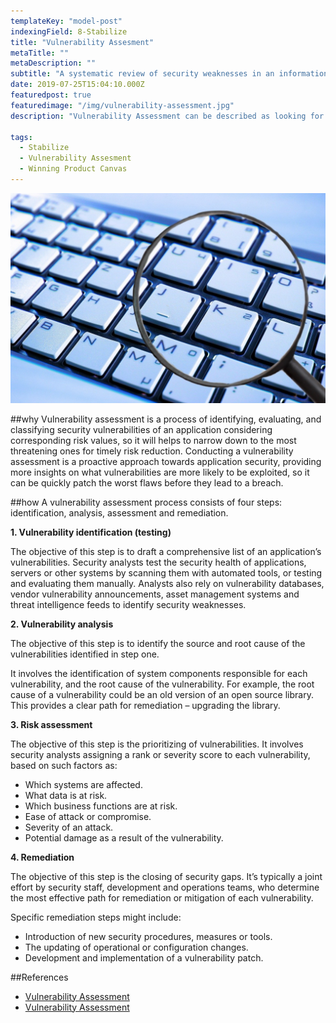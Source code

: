 ```yaml
---
templateKey: "model-post"
indexingField: 8-Stabilize
title: "Vulnerability Assesment"
metaTitle: ""
metaDescription: ""
subtitle: "A systematic review of security weaknesses in an information system"
date: 2019-07-25T15:04:10.000Z
featuredpost: true
featuredimage: "/img/vulnerability-assessment.jpg"
description: "Vulnerability Assessment can be described as looking for unlocked doors, bad code, open ports, or holes in a system’s security system. After finding potential problems, the assessment can help the user decide what actions to take."

tags:
  - Stabilize
  - Vulnerability Assesment
  - Winning Product Canvas
---
```


![Vulnerability Assessment](/img/vulnerability-assessment.jpg)

##why
Vulnerability assessment is a process of identifying, evaluating, and classifying security vulnerabilities of an application considering corresponding risk values, so it will helps to narrow down to the most threatening ones for timely risk reduction. Conducting a vulnerability assessment is a proactive approach towards application security, providing more insights on what vulnerabilities are more likely to be exploited, so it can be quickly patch the worst flaws before they lead to a breach.

##how
A vulnerability assessment process consists of four steps: identification, analysis, assessment and remediation.

**1. Vulnerability identification (testing)**

The objective of this step is to draft a comprehensive list of an application’s vulnerabilities. Security analysts test the security health of applications, servers or other systems by scanning them with automated tools, or testing and evaluating them manually. Analysts also rely on vulnerability databases, vendor vulnerability announcements, asset management systems and threat intelligence feeds to identify security weaknesses.

**2. Vulnerability analysis**

The objective of this step is to identify the source and root cause of the vulnerabilities identified in step one.

It involves the identification of system components responsible for each vulnerability, and the root cause of the vulnerability. For example, the root cause of a vulnerability could be an old version of an open source library. This provides a clear path for remediation – upgrading the library.

**3. Risk assessment**

The objective of this step is the prioritizing of vulnerabilities. It involves security analysts assigning a rank or severity score to each vulnerability, based on such factors as:

- Which systems are affected.
- What data is at risk.
- Which business functions are at risk.
- Ease of attack or compromise.
- Severity of an attack.
- Potential damage as a result of the vulnerability.

**4. Remediation**

The objective of this step is the closing of security gaps. It’s typically a joint effort by security staff, development and operations teams, who determine the most effective path for remediation or mitigation of each vulnerability.

Specific remediation steps might include:

- Introduction of new security procedures, measures or tools.
- The updating of operational or configuration changes.
- Development and implementation of a vulnerability patch.


##References

- [Vulnerability Assessment](https://www.imperva.com/learn/application-security/vulnerability-assessment)
- [Vulnerability Assessment](https://www.holmsecurity.com/vulnerability-assessment-1)
